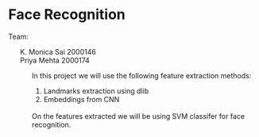 # Face Recognition

Team: <br/>
    <ol>
    K. Monica Sai 2000146 <br/>
    Priya Mehta 2000174           <br/><ol/>
    
In this project we will use the following feature extraction methods:<br/>
1. Landmarks extraction using dlib 
2. Embeddings from CNN
<br/>
On the features extracted we will be using SVM classifer for face recognition.
